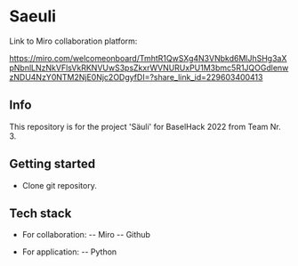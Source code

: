 # Saeuli

Link to Miro collaboration platform: 

https://miro.com/welcomeonboard/TmhtR1QwSXg4N3VNbkd6MlJhSHg3aXpNbnlLNzNkVFlsVkRKNVUwS3psZkxrWVNURUxPU1M3bmc5R1JQOGdlenwzNDU4NzY0NTM2NjE0Njc2ODgyfDI=?share_link_id=229603400413

## Info
This repository is for the project 'Säuli' for BaselHack 2022 from Team Nr. 3.

## Getting started
- Clone git repository.

## Tech stack
- For collaboration:
-- Miro
-- Github

- For application:
-- Python


